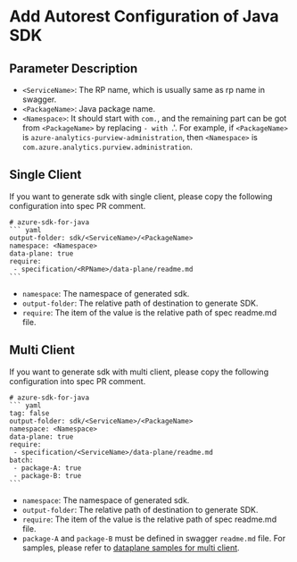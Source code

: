 # Add Autorest Configuration of Java SDK 

## Parameter Description

- `<ServiceName>`: The RP name, which is usually same as rp name in swagger.
- `<PackageName>`: Java package name.
- `<Namespace>`: It should start with `com.`, and the remaining part can be got from `<PackageName>` by replacing `- with `.'. For example, if `<PackageName>` is `azure-analytics-purview-administration`, then `<Namespace>` is `com.azure.analytics.purview.administration`.


## Single Client
If you want to generate sdk with single client, please copy the following configuration into spec PR comment.
~~~
# azure-sdk-for-java
``` yaml
output-folder: sdk/<ServiceName>/<PackageName>
namespace: <Namespace>
data-plane: true
require:
 - specification/<RPName>/data-plane/readme.md
```
~~~
- `namespace`: The namespace of generated sdk.
- `output-folder`: The relative path of destination to generate SDK.
- `require`: The item of the value is the relative path of spec readme.md file.

## Multi Client
If you want to generate sdk with multi client, please copy the following configuration into spec PR comment.
~~~
# azure-sdk-for-java
``` yaml
tag: false
output-folder: sdk/<ServiceName>/<PackageName>
namespace: <Namespace>
data-plane: true
require:
 - specification/<ServiceName>/data-plane/readme.md
batch:
 - package-A: true
 - package-B: true
```
~~~
- `namespace`: The namespace of generated sdk.
- `output-folder`: The relative path of destination to generate SDK.
- `require`: The item of the value is the relative path of spec readme.md file.
- `package-A` and `package-B` must be defined in swagger `readme.md` file. For samples, please refer to [dataplane samples for multi client](../../samplefiles-dp/samplefiles-dp-for-multi-client).
